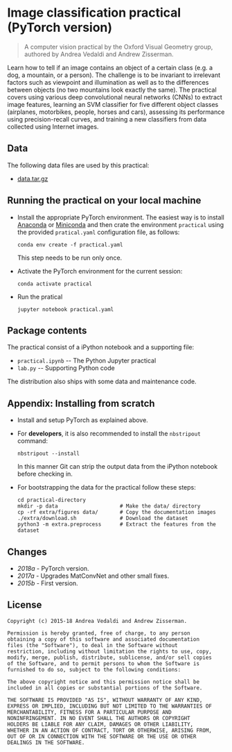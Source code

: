Image classification practical (PyTorch version)
=======================================================

> A computer vision practical by the Oxford Visual Geometry group,
> authored by Andrea Vedaldi and Andrew Zisserman.

Learn how to tell if an image contains an object of a certain class
(e.g. a dog, a mountain, or a person).  The challenge is to be
invariant to irrelevant factors such as viewpoint and illumination as
well as to the differences between objects (no two mountains look
exactly the same).  The practical covers using various deep
convolutional neural networks (CNNs) to extract image features,
learning an SVM classifier for five different object classes
(airplanes, motorbikes, people, horses and cars), assessing its
performance using precision-recall curves, and training a new
classifiers from data collected using Internet images.


Data
----

The following data files are used by this practical:

- [data.tar.gz](https://thor.robots.ox.ac.uk/practicals/category-recognition-cnn-pytorch-2018a/data.tar.gz)


Running the practical on your local machine
-------------------------------------------

*   Install the appropriate PyTorch environment. The easiest way is to install [Anaconda](https://www.anaconda.com/download/) or [Miniconda](https://conda.io/miniconda.html) and then crate the environment `practical` using the provided `pratical.yaml` configuration file, as follows:

        conda env create -f practical.yaml

    This step needs to be run only once.

*   Activate the PyTorch environment for the current session:

        conda activate practical

*   Run the pratical

        jupyter notebook practical.yaml


Package contents
----------------

The practical consist of a iPython notebook and a supporting file:

* `practical.ipynb` -- The Python Jupyter practical
* `lab.py` -- Supporting Python code

The distribution also ships with some data and maintenance code.


Appendix: Installing from scratch
---------------------------------

*   Install and setup PyTorch as explained above.

*   For **developers**, it is also recommended to install the `nbstripout` command:

        nbstripout --install

    In this manner Git can strip the output data from the iPython notebook before checking in.

*   For bootstrapping the data for the practical follow these steps:

        cd practical-directory
        mkdir -p data                    # Make the data/ directory
        cp -rf extra/figures data/       # Copy the documentation images
        ./extra/download.sh              # Download the dataset
        python3 -m extra.preprocess      # Extract the features from the dataset


Changes
-------

* *2018a* - PyTorch version.
* *2017a* - Upgrades MatConvNet and other small fixes.
* *2015b* - First version.

License
-------

    Copyright (c) 2015-18 Andrea Vedaldi and Andrew Zisserman.

    Permission is hereby granted, free of charge, to any person
    obtaining a copy of this software and associated documentation
    files (the "Software"), to deal in the Software without
    restriction, including without limitation the rights to use, copy,
    modify, merge, publish, distribute, sublicense, and/or sell copies
    of the Software, and to permit persons to whom the Software is
    furnished to do so, subject to the following conditions:

    The above copyright notice and this permission notice shall be
    included in all copies or substantial portions of the Software.

    THE SOFTWARE IS PROVIDED "AS IS", WITHOUT WARRANTY OF ANY KIND,
    EXPRESS OR IMPLIED, INCLUDING BUT NOT LIMITED TO THE WARRANTIES OF
    MERCHANTABILITY, FITNESS FOR A PARTICULAR PURPOSE AND
    NONINFRINGEMENT. IN NO EVENT SHALL THE AUTHORS OR COPYRIGHT
    HOLDERS BE LIABLE FOR ANY CLAIM, DAMAGES OR OTHER LIABILITY,
    WHETHER IN AN ACTION OF CONTRACT, TORT OR OTHERWISE, ARISING FROM,
    OUT OF OR IN CONNECTION WITH THE SOFTWARE OR THE USE OR OTHER
    DEALINGS IN THE SOFTWARE.
